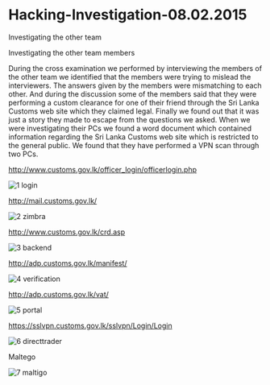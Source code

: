 # Hacking-Investigation-08.02.2015
Investigating the other team

Investigating the other team members

During the cross examination we performed by interviewing the members of the other team we identified that the members were trying to mislead the interviewers. The answers given by the members were mismatching to each other. And during the discussion some of the members said that they were performing a custom clearance for one of their friend through the Sri Lanka Customs web site which they claimed legal. Finally we found out that it was just a story they made to escape from the questions we asked.
When we were investigating their PCs we found a word document which contained information regarding the Sri Lanka Customs web site which is restricted to the general public.  We found that they have performed a VPN scan through two PCs.

http://www.customs.gov.lk/officer_login/officerlogin.php

![1 login](https://cloud.githubusercontent.com/assets/12378369/7898052/9eeb5d8c-0711-11e5-9c84-30c197d95bca.PNG)

http://mail.customs.gov.lk/

![2 zimbra](https://cloud.githubusercontent.com/assets/12378369/7898057/b0b4f230-0711-11e5-9f78-69cbef328fd0.PNG)

http://www.customs.gov.lk/crd.asp

![3 backend](https://cloud.githubusercontent.com/assets/12378369/7898059/c133558e-0711-11e5-877c-678636d7d31e.PNG)

http://adp.customs.gov.lk/manifest/

![4 verification](https://cloud.githubusercontent.com/assets/12378369/7898064/d3c10016-0711-11e5-8fbf-2c9cef051a8d.PNG)

http://adp.customs.gov.lk/vat/

![5 portal](https://cloud.githubusercontent.com/assets/12378369/7898066/e8be1d3c-0711-11e5-9bea-1137a29eefdb.PNG)

https://sslvpn.customs.gov.lk/sslvpn/Login/Login

![6 directtrader](https://cloud.githubusercontent.com/assets/12378369/7898069/f860a534-0711-11e5-97e1-74692706a741.PNG)

Maltego

![7 maltigo](https://cloud.githubusercontent.com/assets/12378369/7898070/09d438bc-0712-11e5-96f9-1a7910efc7c2.PNG)



